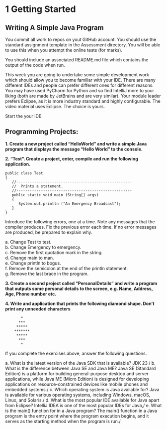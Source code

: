 # 1 Getting Started
## Writing A Simple Java Program


You commit all work to repos on yout GitHub account. You should use the standard assignment template in the Assessment directory. You will be able to use this when you attempt the online tests (for marks).


You should include an associated README.md file which contains the output of the code when run.


This week you are going to undertake some simple development work which should allow you to become familiar with your IDE. There are many different IDEs and people can prefer different ones for different reasons. You may have used PyCharm for Python and so find IntelliJ more to your liking (both are made by JetBrains and are very similar). Your module leader prefers Eclipse, as it is more industry standard and highly configurable. The video material uses Eclipse. The choice is yours.


Start the your IDE.


## Programming Projects:


**1. Create a new project called “HelloWorld” and write a simple Java program that displays the message “Hello World” to the console.**


**2. “Test”. Create a project, enter, compile and run the following application.**


```
public class Test
{
   //----------------------------------------------------
   //  Prints a statement.
   //----------------------------------------------------
   public static void main (String[] args)
   {
      System.out.println ("An Emergency Broadcast");
   }
}
```


Introduce the following errors, one at a time. Note any messages that the compiler produces. Fix the previous error each time. If no error messages are produced, be prepared to explain why.


a. Change Test to test.\
b. Change Emergency to emergency.\
c. Remove the first quotation mark in the string.\
d. Change main to man.\
e. Change println to bogus.\
f. Remove the semicolon at the end of the println statement.\
g. Remove the last brace in the program.


**3. Create a second project called “PersonalDetails” and write a program that outputs some personal details to the screen, e.g. Name, Address, Age, Phone number etc.**


**4. Write and application that prints the following diamond shape. Don’t print any unneeded characters**

```
       *
      ***
     *****
    *******
     *****
      ***
       *

```


If you complete the exercises above, answer the following questions.
 
a. What is the latest version of the Java SDK that is available?  JDK 23 /
b. What is the difference between Java SE and Java ME? Java SE (Standard Edition) is a platform for building general-purpose desktop and server applications, while Java ME (Micro Edition) is designed for developing applications on resource-constrained devices like mobile phones and embedded systems./
c. Which operating system is Java available for? Java is available for various operating systems, including Windows, macOS, Linux, and Solaris./
d. What is the most popular IDE available for Java apart from Eclipse? IntelliJ IDEA is one of the most popular IDEs for Java,/
e. What is the main() function for in a Java program? The main() function in a Java program is the entry point where the program execution begins, and it serves as the starting method when the program is run./
